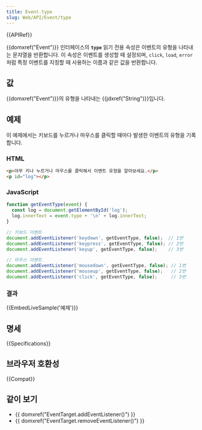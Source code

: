 ```yaml
---
title: Event.type
slug: Web/API/Event/type
---
```

{{APIRef}}

{{domxref("Event")}} 인터페이스의 **`type`** 읽기 전용 속성은 이벤트의 유형을 나타내는 문자열을 반환합니다. 이 속성은 이벤트를 생성할 때 설정되며, `click`, `load`, `error`처럼 특정 이벤트를 지칭할 때 사용하는 이름과 같은 값을 반환합니다.

## 값

{{domxref("Event")}}의 유형을 나타내는 {{jdxref("String")}}입니다.

## 예제

이 예제에서는 키보드를 누르거나 마우스를 클릭할 때마다 발생한 이벤트의 유형을 기록합니다.

### HTML

```html
<p>아무 키나 누르거나 마우스를 클릭해서 이벤트 유형을 알아보세요.</p>
<p id="log"></p>
```

### JavaScript

```js
function getEventType(event) {
  const log = document.getElementById('log');
  log.innerText = event.type + '\n' + log.innerText;
}

// 키보드 이벤트
document.addEventListener('keydown', getEventType, false);  // 1번
document.addEventListener('keypress', getEventType, false); // 2번
document.addEventListener('keyup', getEventType, false);    // 3번

// 마우스 이벤트
document.addEventListener('mousedown', getEventType, false); // 1번
document.addEventListener('mouseup', getEventType, false);   // 2번
document.addEventListener('click', getEventType, false);     // 3번
```

### 결과

{{EmbedLiveSample('예제')}}

## 명세

{{Specifications}}

## 브라우저 호환성

{{Compat}}

## 같이 보기

- {{ domxref("EventTarget.addEventListener()") }}
- {{ domxref("EventTarget.removeEventListener()") }}
